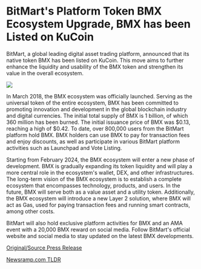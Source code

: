 # BitMart's Platform Token BMX Ecosystem Upgrade, BMX has been Listed on KuCoin

BitMart, a global leading digital asset trading platform, announced that its native token BMX has been listed on KuCoin. This move aims to further enhance the liquidity and usability of the BMX token and strengthen its value in the overall ecosystem.

![](https://api.blockchainwire.io/uploads/BitMartExchange/editor_image/ce5b03e7-6f0d-45f1-8307-f1fa67e76bc2.jpg)

In March 2018, the BMX ecosystem was officially launched. Serving as the universal token of the entire ecosystem, BMX has been committed to promoting innovation and development in the global blockchain industry and digital currencies. The initial total supply of BMX is 1 billion, of which 360 million has been burned. The initial issuance price of BMX was $0.13, reaching a high of $0.42. To date, over 800,000 users from the BitMart platform hold BMX. BMX holders can use BMX to pay for transaction fees and enjoy discounts, as well as participate in various BitMart platform activities such as Launchpad and Vote Listing.

Starting from February 2024, the BMX ecosystem will enter a new phase of development. BMX is gradually expanding its token liquidity and will play a more central role in the ecosystem's wallet, DEX, and other infrastructures. The long-term vision of the BMX ecosystem is to establish a complete ecosystem that encompasses technology, products, and users. In the future, BMX will serve both as a value asset and a utility token. Additionally, the BMX ecosystem will introduce a new Layer 2 solution, where BMX will act as Gas, used for paying transaction fees and running smart contracts, among other costs.

BitMart will also hold exclusive platform activities for BMX and an AMA event with a 20,000 BMX reward on social media. Follow BitMart's official website and social media to stay updated on the latest BMX developments. 

[Original/Source Press Release](https://blockchainwire.io/press-release/bitmarts-platform-token-bmx-ecosystem-upgrade-bmx-has-been-listed-on-kucoin) 

[Newsramp.com TLDR](https://newsramp.com/None) 